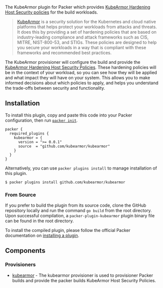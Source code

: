 The KubeArmor plugin for Packer which provides [KubeArmor Hardening Host Security policies](https://docs.kubearmor.io/kubearmor/use-cases/hardening_guide) for the build workloads.

> [KubeArmor](https://docs.kubearmor.io/kubearmor/) is a security solution for the Kubernetes and cloud native platforms that helps protect your workloads from attacks and threats. It does this by providing a set of hardening policies that are based on industry-leading compliance and attack frameworks such as CIS, MITRE, NIST-800-53, and STIGs. These policies are designed to help you secure your workloads in a way that is compliant with these frameworks and recommended best practices.

The KubeArmor provisioner will configure the build and provide the [KubeArmor Hardening Host Security Policies](https://docs.kubearmor.io/kubearmor/use-cases/hardening_guide). These hardening policies will be in the context of your workload, so you can see how they will be applied and what impact they will have on your system. This allows you to make informed decisions about which policies to apply, and helps you understand the trade-offs between security and functionality.

<!--
  Include a short overview about the plugin.

  This document is a great location for creating a table of contents for each
  of the components the plugin may provide. This document should load automatically
  when navigating to the docs directory for a plugin.

-->

## Installation

To install this plugin, copy and paste this code into your Packer configuration, then run [`packer init`](https://www.packer.io/docs/commands/init).

```hcl
packer {
  required_plugins {
    kubearmor = {
      version = ">= 0.0.1"
      source  = "github.com/kubearmor/kubearmor"
    }
  }
}
```

Alternatively, you can use `packer plugins install` to manage installation of this plugin.

```sh
$ packer plugins install github.com/kubearmor/kubearmor
```


### From Source

If you prefer to build the plugin from its source code, clone the GitHub
repository locally and run the command `go build` from the root
directory. Upon successful compilation, a `packer-plugin-kubearmor` plugin
binary file can be found in the root directory.

To install the compiled plugin, please follow the official Packer documentation
on [installing a plugin](https://developer.hashicorp.com/packer/docs/plugins/install-plugins).

## Components

### Provisioners

- [kubearmor](/packer/integrations/hashicorp/kubearmor/latest/components/provisioner/kubearmor) - The kubearmor provisioner is used to provisioner
  Packer builds and provide the packer builds KubeArmor Host Security Policies.
